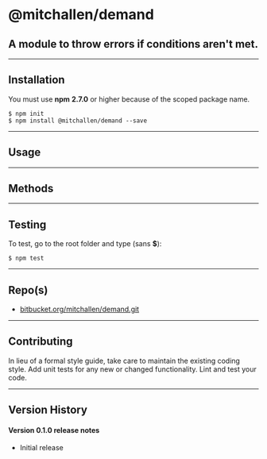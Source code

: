 @mitchallen/demand
===============================

A module to throw errors if conditions aren't met.
----------------------------------------------------

* * *

## Installation

You must use __npm__ __2.7.0__ or higher because of the scoped package name.

    $ npm init
    $ npm install @mitchallen/demand --save
  
* * *

## Usage

* * * 

## Methods

* * *

## Testing

To test, go to the root folder and type (sans __$__):

    $ npm test
   
* * *
 
## Repo(s)

* [bitbucket.org/mitchallen/demand.git](https://bitbucket.org/mitchallen/demand.git)

* * *

## Contributing

In lieu of a formal style guide, take care to maintain the existing coding style.
Add unit tests for any new or changed functionality. Lint and test your code.

* * *

## Version History

#### Version 0.1.0 release notes

* Initial release